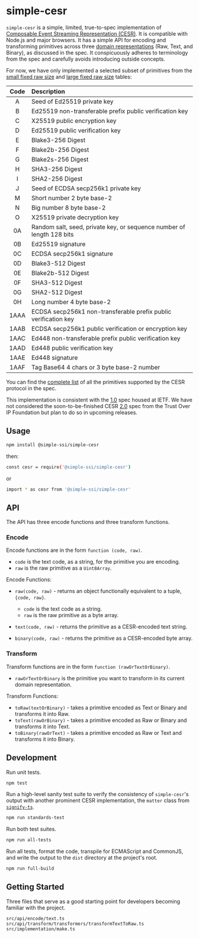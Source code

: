 # simple-cesr

`simple-cesr` is a simple, limited, true-to-spec implementation of [Composable Event Streaming Representation (CESR)](https://weboftrust.github.io/ietf-cesr/draft-ssmith-cesr.html). It is compatible with Node.js and major browsers. It has a simple API for encoding and transforming primitives across three [domain representations](https://weboftrust.github.io/ietf-cesr/draft-ssmith-cesr.html#name-concrete-domain-representat) (Raw, Text, and Binary), as discussed in the spec. It conspicuously adheres to terminology from the spec and carefully avoids introducing outside concepts.

For now, we have only implemented a selected subset of primitives from the [small fixed raw size](https://weboftrust.github.io/ietf-cesr/draft-ssmith-cesr.html#name-small-fixed-raw-size-tables) and [large fixed raw size](https://weboftrust.github.io/ietf-cesr/draft-ssmith-cesr.html#name-large-fixed-raw-size-tables) tables:

| Code | Description                 |
| :--: | :-------------------------- |
| A | Seed of Ed25519 private key |
| B | Ed25519 non-transferable prefix public verification key |
| C | X25519 public encryption key |
| D | Ed25519 public verification key |
| E | Blake3-256 Digest |
| F | Blake2b-256 Digest |
| G | Blake2s-256 Digest |
| H | SHA3-256 Digest |
| I | SHA2-256 Digest |
| J | Seed of ECDSA secp256k1 private key |
| M | Short number 2 byte base-2 |
| N | Big number 8 byte base-2 |
| O | X25519 private decryption key |
| 0A | Random salt, seed, private key, or sequence number of length 128 bits  |
| 0B | Ed25519 signature |
| 0C | ECDSA secp256k1 signature |
| 0D | Blake3-512 Digest |
| 0E | Blake2b-512 Digest |
| 0F | SHA3-512 Digest |
| 0G | SHA2-512 Digest |
| 0H | Long number 4 byte base-2 |
| 1AAA | ECDSA secp256k1 non-transferable prefix public verification key |
| 1AAB | ECDSA secp256k1 public verification or encryption key |
| 1AAC | Ed448 non-transferable prefix public verification key |
| 1AAD | Ed448 public verification key |
| 1AAE | Ed448 signature |
| 1AAF | Tag Base64 4 chars or 3 byte base-2 number |

You can find the [complete list](https://weboftrust.github.io/ietf-cesr/draft-ssmith-cesr.html#name-master-code-table) of all the primitives supported by the CESR protocol in the spec.

This implementation is consistent with the [1.0](https://weboftrust.github.io/ietf-cesr/draft-ssmith-cesr.html) spec housed at IETF. We have not considered the soon-to-be-finished CESR [2.0](https://trustoverip.github.io/tswg-cesr-specification/) spec from the Trust Over IP Foundation but plan to do so in upcoming releases.

## Usage

```bash
npm install @simple-ssi/simple-cesr
```

then:

```bash
const cesr = require('@simple-ssi/simple-cesr')
```

or

```bash
import * as cesr from '@simple-ssi/simple-cesr'
```

## API

The API has three encode functions and three transform functions.

### Encode

Encode functions are in the form `function (code, raw)`.

- `code` is the text code, as a string, for the primitive you are encoding.
- `raw` is the raw primitive as a `Uint8Array`.

Encode Functions:

- `raw(code, raw)` - returns an object functionally equivalent to a tuple, `{code, raw}`.
  - `code` is the text code as a string.
  - `raw` is the raw primitive as a byte array.

- `text(code, raw)` - returns the primitive as a CESR-encoded text string.

- `binary(code, raw)` - returns the primitive as a CESR-encoded byte array.

### Transform

Transform functions are in the form `function (rawOrTextOrBinary)`.

- `rawOrTextOrBinary` is the primitive you want to transform in its current domain representation.

Transform Functions:

- `toRaw(textOrBinary)` - takes a primitive encoded as Text or Binary and transforms it into Raw.
- `toText(rawOrBinary)` - takes a primitive encoded as Raw or Binary and transforms it into Text.
- `toBinary(rawOrText)` - takes a primitive encoded as Raw or Text and transforms it into Binary.

## Development

Run unit tests.

```bash
npm test
```

Run a high-level sanity test suite to verify the consistency of `simple-cesr`'s output with another prominent CESR implementation, the `matter` class from [`signify-ts`](https://github.com/WebOfTrust/signify-ts).

```bash
npm run standards-test
```

Run both test suites.

```bash
npm run all-tests
```

Run all tests, format the code, transpile for ECMAScript and CommonJS, and write the output to the `dist` directory at the project's root.

```bash
npm run full-build
```

## Getting Started

Three files that serve as a good starting point for developers becoming familiar with the project.

`src/api/encode/text.ts`
`src/api/transform/transformers/transformTextToRaw.ts`
`src/implementation/make.ts`
